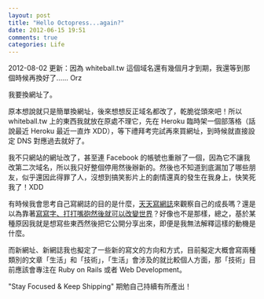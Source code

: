 ```yaml
---
layout: post
title: "Hello Octopress...again?"
date: 2012-06-15 19:51
comments: true
categories: Life
---
```

2012-08-02 更新：因為 whiteball.tw 這個域名還有幾個月才到期，我還等到那個時候再換好了…… Orz

我要換網址了。

原本想說就只是簡單換網址，後來想想反正域名都改了，乾脆從頭來吧！所以 whiteball.tw 上的東西我就放在原處不理它，先在 Heroku 臨時架一個部落格（話說最近 Heroku 最近一直炸 XDD），等下禮拜考完試再來買網址，到時候就直接設定 DNS 對應過去就好了。

我不只網站的網址改了，甚至連 Facebook 的帳號也重辦了一個，因為它不讓我改第二次域名，所以我只好整個停用然後辦新的。然後也不知道到底漏加了哪些朋友，似乎還因此得罪了人，沒想到搞笑影片上的劇情還真的發生在我身上，快笑死我了！XDD

有時候我會思考自己寫網誌的目的是什麼，[天天寫網誌][10]來觀察自己的成長嗎？還是以為靠著[寫寫字、打打嘴砲然後就可以改變世界][20]？好像也不是那樣，總之，基於某種原因我就是想寫些東西然後把它公開分享出來，即便是我無法解釋這樣的動機是什麼。

[10]: http://mrjamie.cc/2012/06/11/blogging-every-day/
[20]: http://mrjamie.cc/2011/09/15/shape-the-world/

而新網址、新網誌我也擬定了一些新的寫文的方向和方式，目前擬定大概會寫兩種類別的文章「生活」和「技術」，「生活」會涉及的就比較個人方面，那「技術」目前應該會專注在 Ruby on Rails 或者 Web Development。

"Stay Focused & Keep Shipping" 期勉自己持續有所產出！
